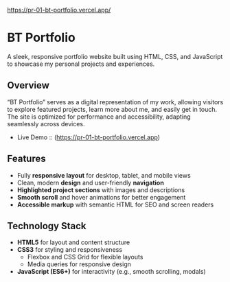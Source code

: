 https://pr-01-bt-portfolio.vercel.app/


# BT Portfolio

A sleek, responsive portfolio website built using HTML, CSS, and JavaScript to showcase my personal projects and experiences.

##  Overview
“BT Portfolio” serves as a digital representation of my work, allowing visitors to explore featured projects, learn more about me, and easily get in touch. The site is optimized for performance and accessibility, adapting seamlessly across devices.

- Live Demo :: (https://pr-01-bt-portfolio.vercel.app)

##  Features
- Fully **responsive layout** for desktop, tablet, and mobile views  
- Clean, modern **design** and user-friendly **navigation**  
- **Highlighted project sections** with images and descriptions  
- **Smooth scroll** and hover animations for better engagement  
- **Accessible markup** with semantic HTML for SEO and screen readers

##  Technology Stack
- **HTML5** for layout and content structure  
- **CSS3** for styling and responsiveness  
  - Flexbox and CSS Grid for flexible layouts  
  - Media queries for responsive design  
- **JavaScript (ES6+)** for interactivity (e.g., smooth scrolling, modals)

